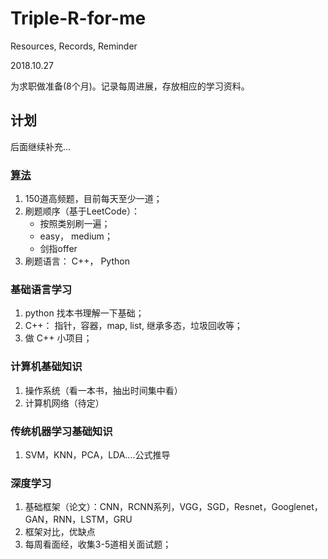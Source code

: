 # Triple-R-for-me

Resources, Records, Reminder

2018.10.27 

为求职做准备(8个月)。记录每周进展，存放相应的学习资料。


## 计划

后面继续补充...

### [算法](https://github.com/SuyuanLiu/Leetcode)
1. 150道高频题，目前每天至少一道；
2. 刷题顺序（基于LeetCode）：
   - 按照类别刷一遍；
   - easy， medium；
   - 剑指offer
3. 刷题语言：
   C++， Python


### 基础语言学习
1. python 找本书理解一下基础；
2. C++： 指针，容器，map, list, 继承多态，垃圾回收等；
3. 做 C++ 小项目；


### 计算机基础知识
1. 操作系统（看一本书，抽出时间集中看）
2. 计算机网络（待定）


### 传统机器学习基础知识
1. SVM，KNN，PCA，LDA....公式推导


### 深度学习
1. 基础框架（论文）：CNN，RCNN系列，VGG，SGD，Resnet，Googlenet，GAN，RNN，LSTM，GRU
2. 框架对比，优缺点
3. 每周看面经，收集3-5道相关面试题；


